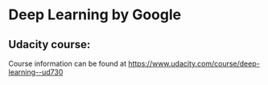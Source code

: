 # Deep Learning by Google

## Udacity course:

Course information can be found at https://www.udacity.com/course/deep-learning--ud730